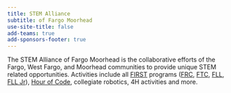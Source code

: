 ```yaml
---
title: STEM Alliance
subtitle: of Fargo Moorhead
use-site-title: false
add-teams: true
add-sponsors-footer: true
---
```


The STEM Alliance of Fargo Moorhead is the collaborative efforts of the Fargo, West Fargo, and Moorhead communities to provide unique STEM related opportunities. Activities include all [FIRST](https://firstinspires.org) programs ([FRC](https://www.firstinspires.org/robotics/frc), [FTC](https://www.firstinspires.org/robotics/ftc), [FLL](https://www.firstinspires.org/robotics/fll), [FLL Jr](https://www.firstinspires.org/robotics/flljr)), [Hour of Code](https://hourofcode.com), collegiate robotics, 4H activities and more.